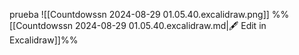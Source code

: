 prueba
![[Countdowssn 2024-08-29 01.05.40.excalidraw.png]]
%%[[Countdowssn 2024-08-29 01.05.40.excalidraw.md|🖋 Edit in Excalidraw]]%%